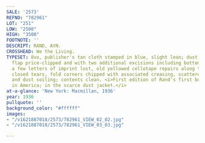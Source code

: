 ```yaml
---
SALE: '2573'
REFNO: "782961"
LOT: "251"
LOW: "2500"
HIGH: "3500"
FOOTNOTE: ''
DESCRIPT: RAND, AYN.
CROSSHEAD: We the Living.
TYPESET: 8vo, publisher's tan cloth stamped in blue, slight lean; dust jacket, front
  flap price-clipped and with two additional excisions including bottom of flap with
  a few letters of imprint lost, old yellowed cellotape repairs along two folds over
  closed tears, fold corners chipped with associated creasing, scattered abrasions
  and dust soiling; contents clean. <i>First edition of Rand's first book published
  in America; in the scarce dust jacket.</i>
at-a-glance: 'New York: Macmillan, 1936'
year: 1936
pullquote: ''
background_color: "#ffffff"
images:
- "/v1621887018/2573/782961_VIEW_02_02.jpg"
- "/v1621887018/2573/782961_VIEW_03_03.jpg"

---
```

